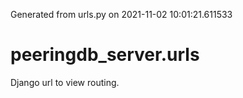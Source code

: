 Generated from urls.py on 2021-11-02 10:01:21.611533

# peeringdb_server.urls

Django url to view routing.
